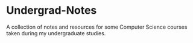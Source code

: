 # Undergrad-Notes
A collection of notes and resources for some Computer Science courses taken during my undergraduate studies.
